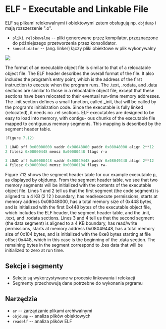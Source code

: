 # ELF - Executable and Linkable File
ELF są plikami relokowalnymi i obiektowymi zatem obsługują
np. `objdump` i mają rozszerzenie ".o".

- `pliki relokowalne` -- pliki generowane przez kompilator,
przeznaczone do późniejszego przetworzenia przez konsolidator.
- `konsolidator` -- (ang. linker) łączy pliki obiektowe w plik wykonywalny



![](file:///home/ventus/OneDrive/Documents/uwr/SO/inne/teoria/ELF/ELF.png)

The format of an executable object ﬁle is similar to that of a relocatable object
ﬁle. The ELF header describes the overall format of the ﬁle. It also includes the
program’s entry point, which is the address of the ﬁrst instruction to execute when
the program runs. The .text, .rodata, and .data sections are similar to those in
a relocatable object ﬁle, except that these sections have been relocated to their
eventual run-time memory addresses. The .init section deﬁnes a small function,
called _init, that will be called by the program’s initialization code. Since the
executable is fully linked (relocated), it needs no .rel sections.
ELF executables are designed to be easy to load into memory, with contigu-
ous chunks of the executable ﬁle mapped to contiguous memory segments. This
mapping is described by the segment header table. 

```c
(Figure 7.12)

1 LOAD off 0x00000000 vaddr 0x08048000 paddr 0x08048000 align 2**12
2 filesz 0x00000448 memsz 0x00000448 flags r-x

3 LOAD off 0x00000448 vaddr 0x08049448 paddr 0x08049448 align 2**12
4 filesz 0x000000e8 memsz 0x00000104 flags rw-
```
Figure 7.12 shows the segment
header table for our example executable p, as displayed by objdump.
From the segment header table, we see that two memory segments will be
initialized with the contents of the executable object ﬁle. Lines 1 and 2 tell us
that the ﬁrst segment (the code segment) is aligned to a 4 KB (2 12 ) boundary,
has read/execute permissions, starts at memory address 0x08048000, has a total
memory size of 0x448 bytes, and is initialized with the ﬁrst 0x448 bytes of the
executable object ﬁle, which includes the ELF header, the segment header table,
and the .init, .text, and .rodata sections.
Lines 3 and 4 tell us that the second segment (the data segment) is aligned to a
4 KB boundary, has read/write permissions, starts at memory address 0x08049448,
has a total memory size of 0x104 bytes, and is initialized with the 0xe8 bytes
starting at ﬁle offset 0x448, which in this case is the beginning of the .data section.
The remaining bytes in the segment correspond to .bss data that will be initialized
to zero at run time.

## Sekcje i segmenty
- Sekcje są wykorzystywane w procesie linkowania i relokacji
- Segmenty przechowują dane potrzebne do wykonania prgramu


## Narzędzia
- `ar` -- zarządzanie plikami archiwalnymi
- `objdump` -- analiza plików obiektowych
- `readelf` -- analiza plików ELF
